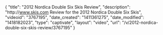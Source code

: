 {
    "title": "2012 Nordica Double Six Skis Review",
    "description": "http:\/\/www.skis.com Review for the 2012 Nordica Double Six Skis",
    "videoid": "3767195",
    "date_created": "1411361275",
    "date_modified": "1418182023",
    "type": "captivate",
    "layout": "video",
    "url": "\/v\/2012-nordica-double-six-skis-review\/3767195"
}